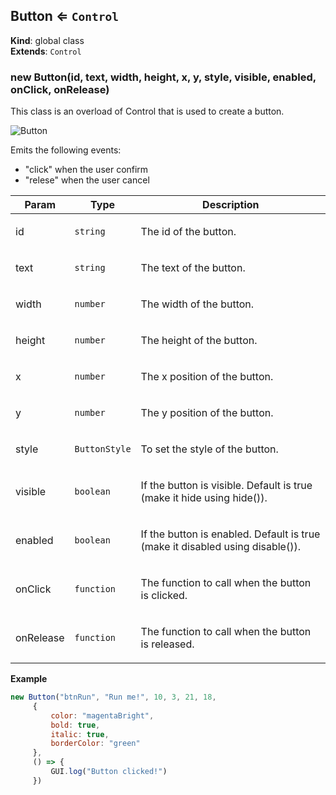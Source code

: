 <a name="Button"></a>

## Button ⇐ <code>Control</code>
**Kind**: global class  
**Extends**: <code>Control</code>  
<a name="new_Button_new"></a>

### new Button(id, text, width, height, x, y, style, visible, enabled, onClick, onRelease)
<p>This class is an overload of Control that is used to create a button.</p>
<p><img src="https://user-images.githubusercontent.com/14907987/202866824-047503fc-9af6-4990-aa9a-57a3d691f6b0.gif" alt="Button"></p>
<p>Emits the following events:</p>
<ul>
<li>&quot;click&quot; when the user confirm</li>
<li>&quot;relese&quot; when the user cancel</li>
</ul>


| Param | Type | Description |
| --- | --- | --- |
| id | <code>string</code> | <p>The id of the button.</p> |
| text | <code>string</code> | <p>The text of the button.</p> |
| width | <code>number</code> | <p>The width of the button.</p> |
| height | <code>number</code> | <p>The height of the button.</p> |
| x | <code>number</code> | <p>The x position of the button.</p> |
| y | <code>number</code> | <p>The y position of the button.</p> |
| style | <code>ButtonStyle</code> | <p>To set the style of the button.</p> |
| visible | <code>boolean</code> | <p>If the button is visible. Default is true (make it hide using hide()).</p> |
| enabled | <code>boolean</code> | <p>If the button is enabled. Default is true (make it disabled using disable()).</p> |
| onClick | <code>function</code> | <p>The function to call when the button is clicked.</p> |
| onRelease | <code>function</code> | <p>The function to call when the button is released.</p> |

**Example**  
```js
new Button("btnRun", "Run me!", 10, 3, 21, 18, 
     { 
         color: "magentaBright", 
         bold: true, 
         italic: true,
         borderColor: "green"
     },
     () => {
         GUI.log("Button clicked!")
     })
